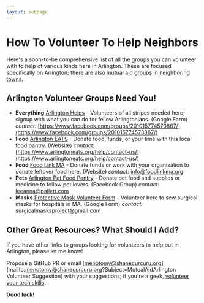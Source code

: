 ```yaml
---
layout: subpage
---
```


# How To Volunteer To Help Neighbors

Here's a soon-to-be comprehensive list of all the groups you can volunteer with to help of various kinds here in Arlington.  These are focused specifically on Arlington; there are also [mutual aid groups in neighboring towns](/local).

## Arlington Volunteer Groups Need You!

- **Everything** [Arlington Helps](https://docs.google.com/forms/d/e/1FAIpQLSfmpJqTK6_63qXzLjmEdd-5zfD1ebMXUSxt4kWJsCyQPKNriw/viewform?fbclid=IwAR1_csE9LjTpJnubYJIaHiSl4wY_u8FrBKIwhb_vG5wWMtIHZQ-MkcOSPfM) - Volunteers of all stripes needed here; signup with what you can do for fellow Arlingtonians. (Google Form) *contact:* [https://www.facebook.com/groups/201015774573867/](https://www.facebook.com/groups/201015774573867/)
- **Food** [Arlington EATS](https://www.arlingtoneats.org/) - Donate food, funds, or your time with this local food pantry. (Website) *contact:* [https://www.arlingtoneats.org/help/contact-us/](https://www.arlingtoneats.org/help/contact-us/)
- **Food** [Food Link MA](https://www.foodlinkma.org/) - Donate funds or work with your organization to donate leftover food here. (Website) *contact:* [info@foodlinkma.org](info@foodlinkma.org)
- **Pets** [Arlington Pet Food Pantry](https://www.facebook.com/Arlington-Pet-Food-Pantry-102579731353594/) - Donate pet food and supplies or medicine to fellow pet lovers. (Facebook Group) *contact:* [leeanna@pallett.com](mailto:leeanna@pallett.com)
- **Masks** [Protective Mask Volunteer Form](https://docs.google.com/forms/d/e/1FAIpQLScIIfCGl3ST6GNWteEz4Otq0rLCIzfSXFbRB-8U73aWeSxfXg/viewform?fbclid=IwAR1Kx7RVJ_8QbXvLqFoDUa-8clJmJE40rTc9gNqxX2YXAjQbeEcrT-pVzrQ) - Volunteer here to sew surgical masks for hospitals in MA. (Google Form) *contact:* [surgicalmasksproject@gmail.com](mailto:surgicalmasksproject@gmail.com)

## Other Great Resources? What Should I Add?

If you have other links to groups looking for volunteers to help out in Arlington, please let me know!

Propose a GitHub PR or email [menotomy@shanecurcuru.org](mailto:menotomy@shanecurcuru.org?Subject=MutualAidArlington Volunteer Suggestion) with your suggestions; if you're a geek, [volunteer your tech skills](/tech#volunteer-to-help).

**Good luck!**